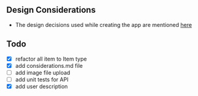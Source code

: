 
## Design Considerations

- The design decisions used while creating the app are mentioned [here](./considerations.md)


## Todo

- [x] refactor all item to Item type
- [x] add considerations.md file
- [ ] add image file upload
- [ ] add unit tests for API
- [x] add user description
